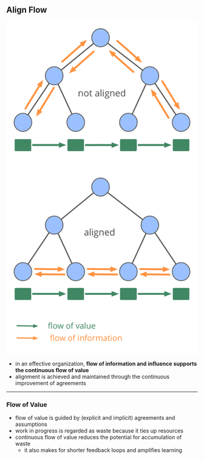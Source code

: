 ## Align Flow

![right,fit](img/workflow-and-value/align-flow.png)

* in an effective organization, **flow of information and influence supports the continuous flow of value**
* alignment is achieved and maintained through the continuous improvement of agreements

---

### Flow of Value ###

* flow of value is guided by (explicit and implicit) agreements and assumptions
* work in progress is regarded as waste because it ties up resources
* continuous flow of value reduces the potential for accumulation of waste
    * it also makes for shorter feedback loops and amplifies learning
